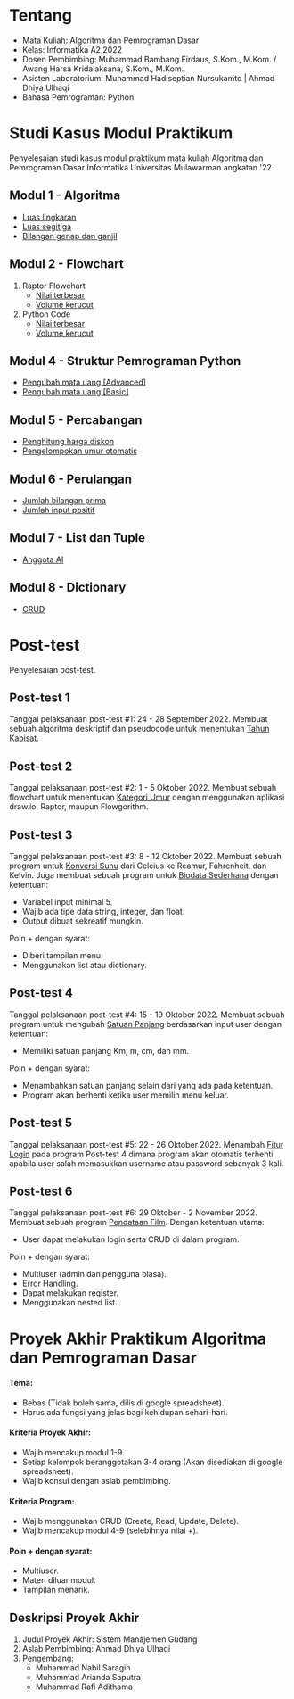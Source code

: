 # Tentang
- Mata Kuliah: Algoritma dan Pemrograman Dasar
- Kelas: Informatika A2 2022
- Dosen Pembimbing: Muhammad Bambang Firdaus, S.Kom., M.Kom. / Awang Harsa Kridalaksana, S.Kom., M.Kom.
- Asisten Laboratorium: Muhammad Hadiseptian Nursukamto | Ahmad Dhiya Ulhaqi
- Bahasa Pemrograman: Python

# Studi Kasus Modul Praktikum
Penyelesaian studi kasus modul praktikum mata kuliah Algoritma dan Pemrograman Dasar Informatika Universitas Mulawarman angkatan '22.

## Modul 1 - Algoritma
- [Luas lingkaran](https://github.com/nabilsaragih/Semester1/blob/main/StudiKasus/Modul%201/luasLingkaran.py "Luas lingkaran")
- [Luas segitiga](https://github.com/nabilsaragih/Semester1/blob/main/StudiKasus/Modul%201/luasSegitiga.py "Luas segitiga")
- [Bilangan genap dan ganjil](https://github.com/nabilsaragih/Semester1/blob/main/StudiKasus/Modul%201/evenOdd.py "Bilangan genap dan ganjil")

## Modul 2 - Flowchart
1. Raptor Flowchart
    - [Nilai terbesar](https://github.com/nabilsaragih/Semester1/blob/main/StudiKasus/Modul%202/nilaiTerbesar.rap "Nilai terbesar")
    - [Volume kerucut](https://github.com/nabilsaragih/Semester1/blob/main/StudiKasus/Modul%202/volumeKerucut.rap "Volume kerucut")
2. Python Code
    - [Nilai terbesar](https://github.com/nabilsaragih/Semester1/blob/main/StudiKasus/Modul%202/nilaiTerbesar.py "Nilai terbesar")
    - [Volume kerucut](https://github.com/nabilsaragih/Semester1/blob/main/StudiKasus/Modul%202/volumeKerucut.py "Volume kerucut")

## Modul 4 - Struktur Pemrograman Python
- [Pengubah mata uang \[Advanced\]](https://github.com/nabilsaragih/Semester1/blob/main/StudiKasus/Modul%204/currencyConverter.py "Pengubah mata uang \[Advanced\]")
- [Pengubah mata uang \[Basic\]](https://github.com/nabilsaragih/Semester1/blob/main/StudiKasus/Modul%204/currencyConverter2.py "Pengubah mata uang \[Basic\]")

## Modul 5 - Percabangan
- [Penghitung harga diskon](https://github.com/nabilsaragih/Semester1/blob/main/StudiKasus/Modul%205/violetDiscount.py "Penghitung harga diskon")
- [Pengelompokan umur otomatis](https://github.com/nabilsaragih/Semester1/blob/main/StudiKasus/Modul%205/umurOtomatis.py "Pengelompokan umur otomatis")

## Modul 6 - Perulangan
- [Jumlah bilangan prima](https://github.com/nabilsaragih/Semester1/blob/main/StudiKasus/Modul%206/primeNumber.py "Jumlah bilangan prima")
- [Jumlah input positif](https://github.com/nabilsaragih/Semester1/blob/main/StudiKasus/Modul%206/inputPositif.py "Jumlah input positif")

## Modul 7 - List dan Tuple
- [Anggota AI](https://github.com/nabilsaragih/Semester1/blob/main/StudiKasus/Modul%207/anggotaAI.py "Anggota AI")

## Modul 8 - Dictionary
- [CRUD](https://github.com/nabilsaragih/Semester1/blob/main/StudiKasus/Modul%208/CRUD.py "CRUD")


# Post-test
Penyelesaian post-test.

## Post-test 1
Tanggal pelaksanaan post-test #1: 24 - 28 September 2022. Membuat sebuah algoritma deskriptif dan pseudocode untuk menentukan [Tahun Kabisat](https://github.com/nabilsaragih/Semester1/tree/main/Post-test/1 "Tahun Kabisat").

## Post-test 2
Tanggal pelaksanaan post-test #2: 1 - 5 Oktober 2022. Membuat sebuah flowchart untuk menentukan [Kategori Umur](https://github.com/nabilsaragih/Semester1/tree/main/Post-test/2 "Kategori Umur") dengan menggunakan aplikasi draw.io, Raptor, maupun Flowgorithm.

## Post-test 3
Tanggal pelaksanaan post-test #3: 8 - 12 Oktober 2022. Membuat sebuah program untuk [Konversi Suhu](https://github.com/nabilsaragih/Semester1/tree/main/Post-test/3/suhuConverter.py "Konversi Suhu") dari Celcius ke Reamur, Fahrenheit, dan Kelvin. Juga membuat sebuah program untuk [Biodata Sederhana](https://github.com/nabilsaragih/Semester1/tree/main/Post-test/3/biodata.py "Biodata Sederhana") dengan ketentuan:
- Variabel input minimal 5.
- Wajib ada tipe data string, integer, dan float.
- Output dibuat sekreatif mungkin.

Poin + dengan syarat:
- Diberi tampilan menu.
- Menggunakan list atau dictionary.

## Post-test 4
Tanggal pelaksanaan post-test #4: 15 - 19 Oktober 2022. Membuat sebuah program untuk mengubah [Satuan Panjang](https://github.com/nabilsaragih/Semester1/tree/main/Post-test/4/konversiPanjang.py "Satuan Panjang") berdasarkan input user dengan ketentuan:
- Memiliki satuan panjang Km, m, cm, dan mm.

Poin + dengan syarat:
- Menambahkan satuan panjang selain dari yang ada pada ketentuan.
- Program akan berhenti ketika user memilih menu keluar.

## Post-test 5
Tanggal pelaksanaan post-test #5: 22 - 26 Oktober 2022. Menambah [Fitur Login](https://github.com/nabilsaragih/Semester1/tree/main/Post-test/5/konversiPanjangBuff.py "Fitur Login") pada program Post-test 4 dimana program akan otomatis terhenti apabila user salah memasukkan username atau password sebanyak 3 kali.

## Post-test 6
Tanggal pelaksanaan post-test #6: 29 Oktober - 2 November 2022. Membuat sebuah program [Pendataan Film](https://github.com/nabilsaragih/Semester1/tree/main/Post-test/6/crud21.py "Pendataan Film"). Dengan ketentuan utama:
- User dapat melakukan login serta CRUD di dalam program.

Poin + dengan syarat:
- Multiuser (admin dan pengguna biasa).
- Error Handling.
- Dapat melakukan register.
- Menggunakan nested list.

# Proyek Akhir Praktikum Algoritma dan Pemrograman Dasar
#### Tema:
- Bebas (Tidak boleh sama, dilis di google spreadsheet).
- Harus ada fungsi yang jelas bagi kehidupan sehari-hari.
#### Kriteria Proyek Akhir:
- Wajib mencakup modul 1-9.
- Setiap kelompok beranggotakan 3-4 orang (Akan disediakan di google spreadsheet).
- Wajib konsul dengan aslab pembimbing.
#### Kriteria Program:
- Wajib menggunakan CRUD (Create, Read, Update, Delete).
- Wajib mencakup modul 4-9 (selebihnya nilai +).
#### Poin + dengan syarat:
- Multiuser.
- Materi diluar modul.
- Tampilan menarik.

## Deskripsi Proyek Akhir
1. Judul Proyek Akhir: Sistem Manajemen Gudang
2. Aslab Pembimbing: Ahmad Dhiya Ulhaqi
3. Pengembang:
    - Muhammad Nabil Saragih
    - Muhammad Arianda Saputra
    - Muhammad Rafi Adithama